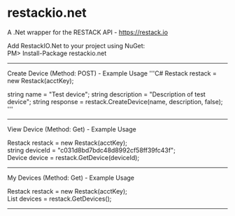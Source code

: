 # restackio.net
A .Net wrapper for the RESTACK API - https://restack.io

Add RestackIO.Net to your project using NuGet: <br/>
PM> Install-Package restackio.net 

-----------------------------------------------------------------------------------------
Create Device (Method: POST) - Example Usage
'''C#
 Restack restack = new Restack(acctKey);

 string name = "Test device";
 string description = "Description of test device";
 string response = restack.CreateDevice(name, description, false);
'''

-----------------------------------------------------------------------------------------
View Device (Method: Get) - Example Usage 

Restack restack = new Restack(acctKey);<br/>
string deviceId = "c031d8bd7bdc48d8992cf58ff39fc43f";<br/>
Device device = restack.GetDevice(deviceId);


-----------------------------------------------------------------------------------------
My Devices (Method: Get) - Example Usage

Restack restack = new Restack(acctKey);<br/>
List<Device> devices = restack.GetDevices();

-----------------------------------------------------------------------------------------



